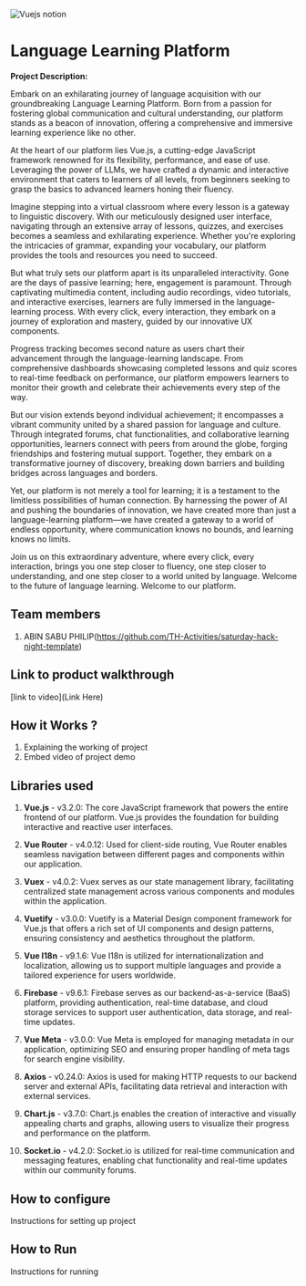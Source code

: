

![Vuejs notion](https://github.com/TH-Activities/saturday-hack-night-template/assets/117498997/b879ba9f-2057-431b-99db-e86a0010b1ea)




# Language Learning Platform
**Project Description:**

Embark on an exhilarating journey of language acquisition with our groundbreaking Language Learning Platform. Born from a passion for fostering global communication and cultural understanding, our platform stands as a beacon of innovation, offering a comprehensive and immersive learning experience like no other.

At the heart of our platform lies Vue.js, a cutting-edge JavaScript framework renowned for its flexibility, performance, and ease of use. Leveraging the power of LLMs, we have crafted a dynamic and interactive environment that caters to learners of all levels, from beginners seeking to grasp the basics to advanced learners honing their fluency.

Imagine stepping into a virtual classroom where every lesson is a gateway to linguistic discovery. With our meticulously designed user interface, navigating through an extensive array of lessons, quizzes, and exercises becomes a seamless and exhilarating experience. Whether you're exploring the intricacies of grammar, expanding your vocabulary, our platform provides the tools and resources you need to succeed.

But what truly sets our platform apart is its unparalleled interactivity. Gone are the days of passive learning; here, engagement is paramount. Through captivating multimedia content, including audio recordings, video tutorials, and interactive exercises, learners are fully immersed in the language-learning process. With every click, every interaction, they embark on a journey of exploration and mastery, guided by our innovative UX components.

Progress tracking becomes second nature as users chart their advancement through the language-learning landscape. From comprehensive dashboards showcasing completed lessons and quiz scores to real-time feedback on performance, our platform empowers learners to monitor their growth and celebrate their achievements every step of the way.

But our vision extends beyond individual achievement; it encompasses a vibrant community united by a shared passion for language and culture. Through integrated forums, chat functionalities, and collaborative learning opportunities, learners connect with peers from around the globe, forging friendships and fostering mutual support. Together, they embark on a transformative journey of discovery, breaking down barriers and building bridges across languages and borders.

Yet, our platform is not merely a tool for learning; it is a testament to the limitless possibilities of human connection. By harnessing the power of AI and pushing the boundaries of innovation, we have created more than just a language-learning platform—we have created a gateway to a world of endless opportunity, where communication knows no bounds, and learning knows no limits.

Join us on this extraordinary adventure, where every click, every interaction, brings you one step closer to fluency, one step closer to understanding, and one step closer to a world united by language. Welcome to the future of language learning. Welcome to our platform.
## Team members
1. ABIN SABU PHILIP(https://github.com/TH-Activities/saturday-hack-night-template)

## Link to product walkthrough
[link to video](Link Here)
## How it Works ?
1. Explaining the working of project
2. Embed video of project demo
## Libraries used
1. **Vue.js** - v3.2.0: The core JavaScript framework that powers the entire frontend of our platform. Vue.js provides the foundation for building interactive and reactive user interfaces.

2. **Vue Router** - v4.0.12: Used for client-side routing, Vue Router enables seamless navigation between different pages and components within our application.

3. **Vuex** - v4.0.2: Vuex serves as our state management library, facilitating centralized state management across various components and modules within the application.

4. **Vuetify** - v3.0.0: Vuetify is a Material Design component framework for Vue.js that offers a rich set of UI components and design patterns, ensuring consistency and aesthetics throughout the platform.

5. **Vue I18n** - v9.1.6: Vue I18n is utilized for internationalization and localization, allowing us to support multiple languages and provide a tailored experience for users worldwide.

6. **Firebase** - v9.6.1: Firebase serves as our backend-as-a-service (BaaS) platform, providing authentication, real-time database, and cloud storage services to support user authentication, data storage, and real-time updates.

7. **Vue Meta** - v3.0.0: Vue Meta is employed for managing metadata in our application, optimizing SEO and ensuring proper handling of meta tags for search engine visibility.

8. **Axios** - v0.24.0: Axios is used for making HTTP requests to our backend server and external APIs, facilitating data retrieval and interaction with external services.

9. **Chart.js** - v3.7.0: Chart.js enables the creation of interactive and visually appealing charts and graphs, allowing users to visualize their progress and performance on the platform.

10. **Socket.io** - v4.2.0: Socket.io is utilized for real-time communication and messaging features, enabling chat functionality and real-time updates within our community forums.

## How to configure
Instructions for setting up project
## How to Run
Instructions for running

